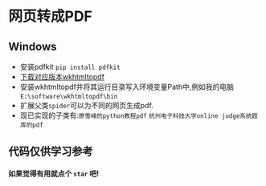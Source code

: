 # 网页转成PDF
## Windows
- 安装pdfkit `pip install pdfkit`
- [下载对应版本wkhtmltopdf](https://wkhtmltopdf.org/downloads.html)
- 安装wkhtmltopdf并将其运行目录写入环境变量Path中,例如我的电脑`E:\software\wkhtmltopdf\bin`
- 扩展父类`spider`可以为不同的网页生成pdf.
- 现已实现的子类有:`廖雪峰的python教程pdf` `杭州电子科技大学online judge系统题库的pdf`
## 代码仅供学习参考
#### 如果觉得有用就点个 `star` 吧!
